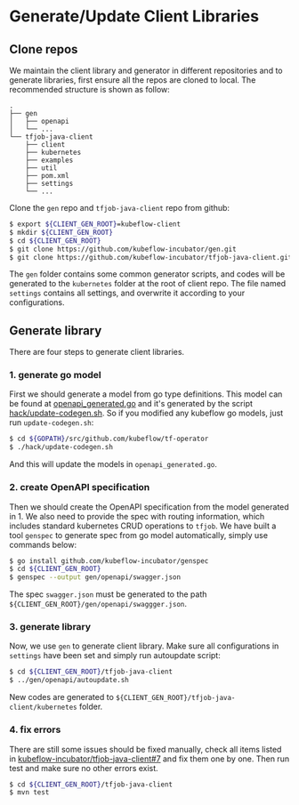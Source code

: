 # Generate/Update Client Libraries

## Clone repos

We maintain the client library and generator in different repositories and to generate libraries, first ensure all 
the repos are cloned to local. The recommended structure is shown as follow:

```
.
├── gen
│   ├── openapi
│   └── ...
└── tfjob-java-client
    ├── client
    ├── kubernetes
    ├── examples
    ├── util
    ├── pom.xml
    ├── settings
    └── ...
```

Clone the `gen` repo and `tfjob-java-client` repo from github:

```bash
$ export ${CLIENT_GEN_ROOT}=kubeflow-client
$ mkdir ${CLIENT_GEN_ROOT}
$ cd ${CLIENT_GEN_ROOT}
$ git clone https://github.com/kubeflow-incubator/gen.git
$ git clone https://github.com/kubeflow-incubator/tfjob-java-client.git
```

The `gen` folder contains some common generator scripts, and codes will be generated to the `kubernetes` folder at the 
root of client repo. The file named `settings` contains all settings, and overwrite it according to your configurations.

## Generate library

There are four steps to generate client libraries.

### 1. generate go model

First we should generate a model from go type definitions. This model can be found at [openapi_generated.go](https://github.com/kubeflow/tf-operator/blob/master/pkg/apis/tensorflow/v1alpha2/openapi_generated.go)
and it's generated by the script [hack/update-codegen.sh](https://github.com/kubeflow/tf-operator/blob/master/hack/update-codegen.sh).
So if you modified any kubeflow go models, just run `update-codegen.sh`:

```bash
$ cd ${GOPATH}/src/github.com/kubeflow/tf-operator
$ ./hack/update-codegen.sh
```

And this will update the models in `openapi_generated.go`.

### 2. create OpenAPI specification

Then we should create the OpenAPI specification from the model generated in 1. We also need to provide the spec with
routing information, which includes standard kubernetes CRUD operations to `tfjob`. We have built a tool `genspec` to 
generate spec from go model automatically, simply use commands below:

```bash
$ go install github.com/kubeflow-incubator/genspec
$ cd ${CLIENT_GEN_ROOT}
$ genspec --output gen/openapi/swagger.json
```

The spec `swagger.json` must be generated to the path `${CLIENT_GEN_ROOT}/gen/openapi/swaggger.json`.

### 3. generate library

Now, we use `gen` to generate client library. Make sure all configurations in `settings` have been set and simply run
autoupdate script:

```bash
$ cd ${CLIENT_GEN_ROOT}/tfjob-java-client
$ ../gen/openapi/autoupdate.sh
```

New codes are generated to `${CLIENT_GEN_ROOT}/tfjob-java-client/kubernetes` folder.

### 4. fix errors

There are still some issues should be fixed manually, check all items listed in [kubeflow-incubator/tfjob-java-client#7](https://github.com/kubeflow-incubator/tfjob-java-client/issues/7)
and fix them one by one. Then run test and make sure no other errors exist.

```bash
$ cd ${CLIENT_GEN_ROOT}/tfjob-java-client
$ mvn test
```